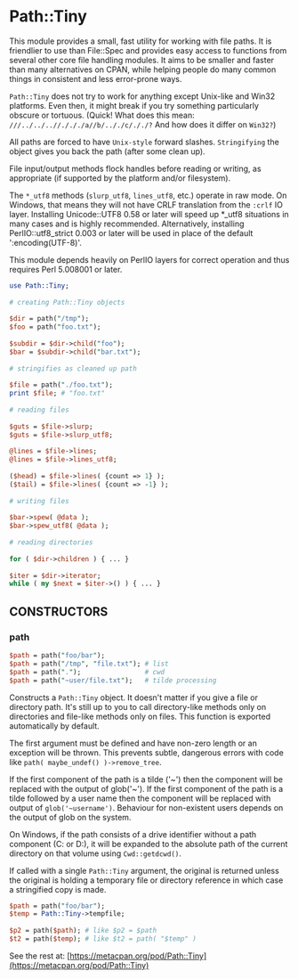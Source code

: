 # Path::Tiny

This module provides a small, fast utility for working with file paths. It is friendlier to use than File::Spec and provides easy access to functions from several other core file handling modules. It aims to be smaller and faster than many alternatives on CPAN, while helping people do many common things in consistent and less error-prone ways.

`Path::Tiny` does not try to work for anything except Unix-like and Win32 platforms. Even then, it might break if you try something particularly obscure or tortuous. (Quick! What does this mean: `///../../..//./././a//b/.././c/././?` And how does it differ on `Win32?`)

All paths are forced to have `Unix-style` forward slashes. `Stringifying` the object gives you back the path (after some clean up).

File input/output methods flock handles before reading or writing, as appropriate (if supported by the platform and/or filesystem).

The `*_utf8` methods (`slurp_utf8`, `lines_utf8`, etc.) operate in raw mode. On Windows, that means they will not have CRLF translation from the `:crlf` IO layer. Installing Unicode::UTF8 0.58 or later will speed up *_utf8 situations in many cases and is highly recommended. Alternatively, installing PerlIO::utf8_strict 0.003 or later will be used in place of the default ':encoding(UTF-8)'.

This module depends heavily on PerlIO layers for correct operation and thus requires Perl 5.008001 or later.

```perl
use Path::Tiny;
 
# creating Path::Tiny objects
 
$dir = path("/tmp");
$foo = path("foo.txt");
 
$subdir = $dir->child("foo");
$bar = $subdir->child("bar.txt");
 
# stringifies as cleaned up path
 
$file = path("./foo.txt");
print $file; # "foo.txt"
 
# reading files
 
$guts = $file->slurp;
$guts = $file->slurp_utf8;
 
@lines = $file->lines;
@lines = $file->lines_utf8;
 
($head) = $file->lines( {count => 1} );
($tail) = $file->lines( {count => -1} );
 
# writing files
 
$bar->spew( @data );
$bar->spew_utf8( @data );
 
# reading directories
 
for ( $dir->children ) { ... }
 
$iter = $dir->iterator;
while ( my $next = $iter->() ) { ... }
```

## CONSTRUCTORS

### path

```perl
$path = path("foo/bar");
$path = path("/tmp", "file.txt"); # list
$path = path(".");                # cwd
$path = path("~user/file.txt");   # tilde processing
```

Constructs a `Path::Tiny` object. It doesn't matter if you give a file or directory path. It's still up to you to call directory-like methods only on directories and file-like methods only on files. This function is exported automatically by default.

The first argument must be defined and have non-zero length or an exception will be thrown. This prevents subtle, dangerous errors with code like `path( maybe_undef() )->remove_tree`.

If the first component of the path is a tilde ('~') then the component will be replaced with the output of glob('~'). If the first component of the path is a tilde followed by a user name then the component will be replaced with output of `glob('~username')`. Behaviour for non-existent users depends on the output of glob on the system.

On Windows, if the path consists of a drive identifier without a path component (C: or D:), it will be expanded to the absolute path of the current directory on that volume using `Cwd::getdcwd()`.

If called with a single `Path::Tiny` argument, the original is returned unless the original is holding a temporary file or directory reference in which case a stringified copy is made.

```perl
$path = path("foo/bar");
$temp = Path::Tiny->tempfile;
 
$p2 = path($path); # like $p2 = $path
$t2 = path($temp); # like $t2 = path( "$temp" )
```

See the rest at: [https://metacpan.org/pod/Path::Tiny](https://metacpan.org/pod/Path::Tiny)
